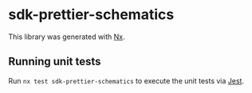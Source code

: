 # sdk-prettier-schematics

This library was generated with [Nx](https://nx.dev).

## Running unit tests

Run `nx test sdk-prettier-schematics` to execute the unit tests via [Jest](https://jestjs.io).
